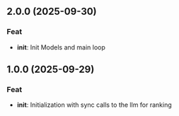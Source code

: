 ## 2.0.0 (2025-09-30)

### Feat

- **init**: Init Models and main loop

## 1.0.0 (2025-09-29)

### Feat

- **init**: Initialization with sync calls to the llm for ranking
